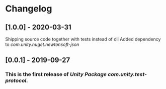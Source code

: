 # Changelog

## [1.0.0] - 2020-03-31

Shipping source code together with tests instead of dll
Added dependency to *com.unity.nuget.newtonsoft-json*

## [0.0.1] - 2019-09-27

### This is the first release of *Unity Package com.unity.test-protocol*.

